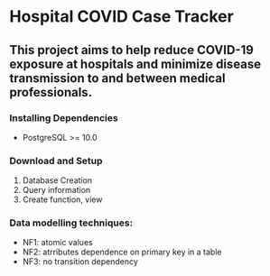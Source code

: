 # Hospital COVID Case Tracker
## This project aims to help reduce COVID-19 exposure at hospitals and minimize disease transmission to and between medical professionals. 
### Installing Dependencies
- PostgreSQL >= 10.0
### Download and Setup
1. Database Creation
2. Query information
3. Create function, view
### Data modelling techniques:
- NF1: atomic values
- NF2: atrributes dependence on primary key in a table
- NF3: no transition dependency

